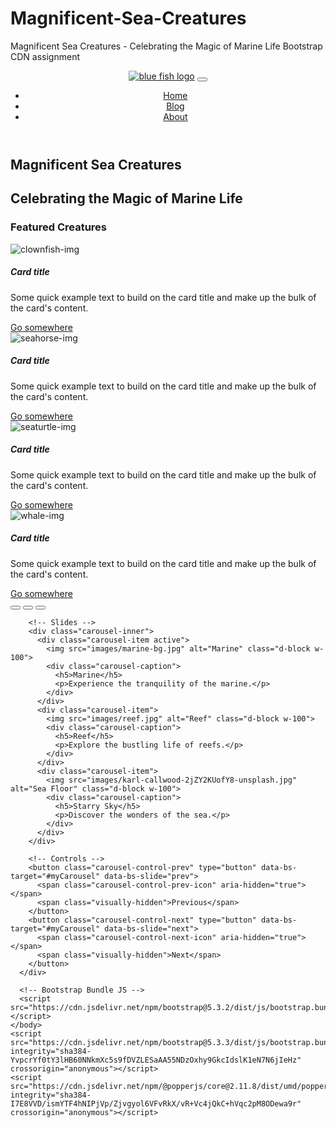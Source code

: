 # Magnificent-Sea-Creatures
Magnificent Sea Creatures - Celebrating the Magic of Marine Life Bootstrap CDN assignment
<!doctype html>
<html lang="en">
  <head>
    <meta charset="utf-8">
    <meta name="viewport" content="width=device-width, initial-scale=1">
    <title>Magnificent Sea Creatures</title>
    <link href="https://cdn.jsdelivr.net/npm/bootstrap@5.3.3/dist/css/bootstrap.min.css" rel="stylesheet" integrity="sha384-QWTKZyjpPEjISv5WaRU9OFeRpok6YctnYmDr5pNlyT2bRjXh0JMhjY6hW+ALEwIH" crossorigin="anonymous">
    <link rel="stylesheet" href="styles.css">
  </head>
  <body>
    <header>
        <nav class="navbar navbar-expand-lg">
            <div class="container-fluid">
              <a class="navbar-brand" href="#"><img src="images/blue-logo.jpg" alt="blue fish logo"></a>
              <button class="navbar-toggler" type="button" data-bs-toggle="collapse" data-bs-target="#navbarNav" aria-controls="navbarNav" aria-expanded="false" aria-label="Toggle navigation">
                <span class="navbar-toggler-icon"></span>
              </button>
              <div class="collapse navbar-collapse" id="navbarNav">
                <ul class="navbar-nav">
                  <li class="nav-item">
                    <a class="nav-link" aria-current="page" href="#">Home</a>
                  </li>
                  <li class="nav-item">
                    <a class="nav-link" href="#">Blog</a>
                  </li>
                  <li class="nav-item">
                    <a class="nav-link" href="#">About</a>
                  </li>
                  </li>
                </ul>
              </div>
            </div>
          </nav>
    </header>
    <main>
        <section id="landing-container">
            <h1>Magnificent Sea Creatures</h1>
            <h2>Celebrating the Magic of Marine Life</h2>
        </section>
        <section id="featured">
             <h3>Featured Creatures</h3>
             <div class="container-fluid">
                <div class="row">
                  <div class="col-12 col-md-6 col-lg-3">
                    <div class="card">
                        <img src="images/clownfish-img.jpg" class="card-img-top" alt="clownfish-img">
                        <div class="card-body">
                          <h5 class="card-title">Card title</h5>
                          <p class="card-text">Some quick example text to build on the card title and make up the bulk of the card's content.</p>
                          <a href="#" class="btn btn-primary">Go somewhere</a>
                        </div>
                      </div>
                  </div>
                  <div class="col-12 col-md-6 col-lg-3">
                    <div class="card">
                        <img src="images/seahorse-img.jpg" class="card-img-top" alt="seahorse-img">
                        <div class="card-body">
                          <h5 class="card-title">Card title</h5>
                          <p class="card-text">Some quick example text to build on the card title and make up the bulk of the card's content.</p>
                          <a href="#" class="btn btn-primary">Go somewhere</a>
                        </div>
                      </div>
                  </div>
                  <div class="col-12 col-md-6 col-lg-3">
                    <div class="card">
                        <img src="images/seaturtle-img.jpg" class="card-img-top" alt="seaturtle-img">
                        <div class="card-body">
                          <h5 class="card-title">Card title</h5>
                          <p class="card-text">Some quick example text to build on the card title and make up the bulk of the card's content.</p>
                          <a href="#" class="btn btn-primary">Go somewhere</a>
                        </div>
                      </div>
                  </div>
                  <div class="col-12 col-md-6 col-lg-3">
                    <div class="card">
                        <img src="images/whale-img.jpg" class="card-img-top" alt="whale-img">
                        <div class="card-body">
                          <h5 class="card-title">Card title</h5>
                          <p class="card-text">Some quick example text to build on the card title and make up the bulk of the card's content.</p>
                          <a href="#" class="btn btn-primary">Go somewhere</a>
                        </div>
                      </div>
                  </div>
                </div>
              </div>
        </section>
    </main>
    <footer></footer>
    <div id="myCarousel" class="carousel slide" data-bs-ride="carousel">
        <!-- Indicators -->
        <div class="carousel-indicators">
          <button type="button" data-bs-target="#myCarousel" data-bs-slide-to="0" class="active"></button>
          <button type="button" data-bs-target="#myCarousel" data-bs-slide-to="1"></button>
          <button type="button" data-bs-target="#myCarousel" data-bs-slide-to="2"></button>
        </div>
    
        <!-- Slides -->
        <div class="carousel-inner">
          <div class="carousel-item active">
            <img src="images/marine-bg.jpg" alt="Marine" class="d-block w-100">
            <div class="carousel-caption">
              <h5>Marine</h5>
              <p>Experience the tranquility of the marine.</p>
            </div>
          </div>
          <div class="carousel-item">
            <img src="images/reef.jpg" alt="Reef" class="d-block w-100">
            <div class="carousel-caption">
              <h5>Reef</h5>
              <p>Explore the bustling life of reefs.</p>
            </div>
          </div>
          <div class="carousel-item">
            <img src="images/karl-callwood-2jZY2KUofY8-unsplash.jpg" alt="Sea Floor" class="d-block w-100">
            <div class="carousel-caption">
              <h5>Starry Sky</h5>
              <p>Discover the wonders of the sea.</p>
            </div>
          </div>
        </div>
    
        <!-- Controls -->
        <button class="carousel-control-prev" type="button" data-bs-target="#myCarousel" data-bs-slide="prev">
          <span class="carousel-control-prev-icon" aria-hidden="true"></span>
          <span class="visually-hidden">Previous</span>
        </button>
        <button class="carousel-control-next" type="button" data-bs-target="#myCarousel" data-bs-slide="next">
          <span class="carousel-control-next-icon" aria-hidden="true"></span>
          <span class="visually-hidden">Next</span>
        </button>
      </div>
    
      <!-- Bootstrap Bundle JS -->
      <script src="https://cdn.jsdelivr.net/npm/bootstrap@5.3.2/dist/js/bootstrap.bundle.min.js"></script>
    </body>
    <script src="https://cdn.jsdelivr.net/npm/bootstrap@5.3.3/dist/js/bootstrap.bundle.min.js" integrity="sha384-YvpcrYf0tY3lHB60NNkmXc5s9fDVZLESaAA55NDzOxhy9GkcIdslK1eN7N6jIeHz" crossorigin="anonymous"></script>
    <script src="https://cdn.jsdelivr.net/npm/@popperjs/core@2.11.8/dist/umd/popper.min.js" integrity="sha384-I7E8VVD/ismYTF4hNIPjVp/Zjvgyol6VFvRkX/vR+Vc4jQkC+hVqc2pM8ODewa9r" crossorigin="anonymous"></script>
<script src="https://cdn.jsdelivr.net/npm/bootstrap@5.3.3/dist/js/bootstrap.min.js" integrity="sha384-0pUGZvbkm6XF6gxjEnlmuGrJXVbNuzT9qBBavbLwCsOGabYfZo0T0to5eqruptLy" crossorigin="anonymous"></script>
  </body>
</html>
